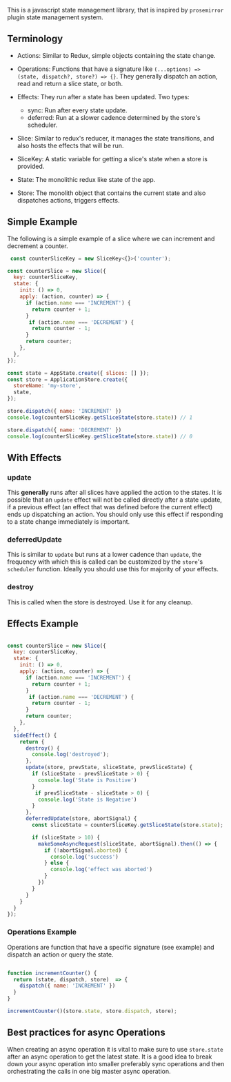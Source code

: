 
This is a javascript state management library, that is inspired by `prosemirror` plugin state management system.

## Terminology

- Actions: Similar to Redux, simple objects containing the state change.

- Operations: Functions that have a signature like `(...options) => (state, dispatch?, store?) => {}`. They generally dispatch an action, read and return a slice state, or both.

- Effects: They run after a state has been updated. Two types:
  - sync: Run after every state update.
  - deferred: Run at a slower cadence determined by the store's scheduler.

- Slice: Similar to redux's reducer, it manages the state transitions, and also hosts the effects that will be run.

- SliceKey: A static variable for getting a slice's state when a store is provided.

- State: The monolithic redux like state of the app.

- Store: The monolith object that contains the current state and also dispatches actions, triggers effects.


## Simple Example

The following is a simple example of a slice where we can increment and decrement a counter.

```js
 const counterSliceKey = new SliceKey<{}>('counter');

const counterSlice = new Slice({
  key: counterSliceKey,
  state: {
    init: () => 0,
    apply: (action, counter) => {
      if (action.name === 'INCREMENT') {
        return counter + 1;
      }
       if (action.name === 'DECREMENT') {
        return counter - 1;
      }
      return counter;
    },
  },
});

const state = AppState.create({ slices: [] });
const store = ApplicationStore.create({
  storeName: 'my-store',
  state,
});

store.dispatch({ name: 'INCREMENT' })
console.log(counterSliceKey.getSliceState(store.state)) // 1

store.dispatch({ name: 'DECREMENT' })
console.log(counterSliceKey.getSliceState(store.state)) // 0
```


## With Effects


### update

This **generally** runs after all slices have applied the action to the states. It is possible that an `update` effect will not be called directly after a state update, if a previous effect (an effect that was defined before the current effect) ends up dispatching an action. You should only use this effect if responding to a state change immediately is important. 

### deferredUpdate

This is similar to `update` but runs at a lower cadence than `update`, the frequency with which this is called can be customized by the `store`'s `scheduler` function. Ideally you should use this for majority of your effects.

### destroy

This is called when the store is destroyed. Use it for any cleanup.

## Effects Example

```js

const counterSlice = new Slice({
  key: counterSliceKey,
  state: {
    init: () => 0,
    apply: (action, counter) => {
      if (action.name === 'INCREMENT') {
        return counter + 1;
      }
       if (action.name === 'DECREMENT') {
        return counter - 1;
      }
      return counter;
    },
  },
  sideEffect() {
    return {
      destroy() {
        console.log('destroyed');
      },
      update(store, prevState, sliceState, prevSliceState) {
        if (sliceState - prevSliceState > 0) {
          console.log('State is Positive')
        }
         if prevSliceState - sliceState > 0) {
          console.log('State is Negative')
        }
      },
      deferredUpdate(store, abortSignal) {
        const sliceState = counterSliceKey.getSliceState(store.state);

        if (sliceState > 10) {
          makeSomeAsyncRequest(sliceState, abortSignal).then(() => {
            if (!abortSignal.aborted) {
              console.log('success')
            } else {
              console.log('effect was aborted')
            }
          })
        }
      }
    }
  }
});
```

### Operations Example

Operations are function that have a specific signature (see example) and dispatch an action or query the state.

```js

function incrementCounter() {
  return (state, dispatch, store)  => {
    dispatch({ name: 'INCREMENT' })
  }
}

incrementCounter()(store.state, store.dispatch, store);
```

## Best practices for async Operations 

When creating an async operation it is vital to make sure to use `store.state` after an async operation to get the latest state. It is a good idea to break down your async operation into smaller preferably sync operations and then orchestrating the calls in one big master async operation.